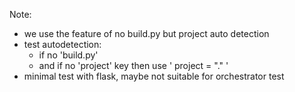 
Note:
- we use the feature of no build.py but project auto detection
- test autodetection:
  - if no 'build.py'
  - and if no 'project' key then use ' project = "." '
- minimal test with flask, maybe not suitable for orchestrator test
